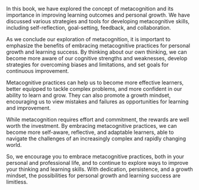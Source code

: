
In this book, we have explored the concept of metacognition and its importance in improving learning outcomes and personal growth. We have discussed various strategies and tools for developing metacognitive skills, including self-reflection, goal-setting, feedback, and collaboration.

As we conclude our exploration of metacognition, it is important to emphasize the benefits of embracing metacognitive practices for personal growth and learning success. By thinking about our own thinking, we can become more aware of our cognitive strengths and weaknesses, develop strategies for overcoming biases and limitations, and set goals for continuous improvement.

Metacognitive practices can help us to become more effective learners, better equipped to tackle complex problems, and more confident in our ability to learn and grow. They can also promote a growth mindset, encouraging us to view mistakes and failures as opportunities for learning and improvement.

While metacognition requires effort and commitment, the rewards are well worth the investment. By embracing metacognitive practices, we can become more self-aware, reflective, and adaptable learners, able to navigate the challenges of an increasingly complex and rapidly changing world.

So, we encourage you to embrace metacognitive practices, both in your personal and professional life, and to continue to explore ways to improve your thinking and learning skills. With dedication, persistence, and a growth mindset, the possibilities for personal growth and learning success are limitless.


